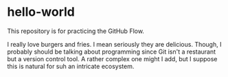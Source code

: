 # hello-world
This repository is for practicing the GitHub Flow.

I really love burgers and fries. I mean seriously they are delicious. Though, I probably should be talking about programming since Git isn't a restaurant but a version control tool. A rather complex one might I add, but I suppose this is natural for suh an intricate ecosystem.
